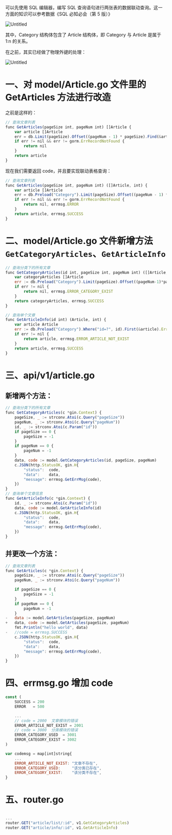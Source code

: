 可以先使用 SQL 编辑器，编写 SQL 查询语句进行两张表的数据联动查询。这一方面的知识可以参考数据《SQL 必知必会（第 5 版）》

![Untitled](https://s3-us-west-2.amazonaws.com/secure.notion-static.com/e731b3fa-8734-47c3-83cf-7c7475474bd7/Untitled.png)

其中，Category 结构体包含了 Article 结构体，即 Category 与 Article 是属于 1:n 的关系。

在之前，其实已经做了物理外键的处理：

![Untitled](https://s3-us-west-2.amazonaws.com/secure.notion-static.com/0b9985ad-e364-41cc-92c0-5ee10a3a4def/Untitled.png)

# 一、对 model/Article.go 文件里的 GetArticles 方法进行改造

之前是这样的：

```js
// 查询文章列表
func GetArticles(pageSize int, pageNum int) []Article {
	var article []Article
	err = db.Limit(pageSize).Offset((pageNum - 1) * pageSize).Find(&article).Error
	if err != nil && err != gorm.ErrRecordNotFound {
		return nil
	}
	return article
}
```

现在我们需要返回 code，并且要实现联动表格查询：

```js
// 查询文章列表
func GetArticles(pageSize int, pageNum int) ([]Article, int) {
	var article []Article
	err = db.Preload("Category").Limit(pageSize).Offset((pageNum - 1) * pageSize).Find(&article).Error
	if err != nil && err != gorm.ErrRecordNotFound {
		return nil, errmsg.ERROR
	}
	return article, errmsg.SUCCESS
}
```

# 二、model/Article.go 文件新增方法`GetCategoryArticles`、`GetArticleInfo`

```js
// 查询分类下的所有文章
func GetCategoryArticles(id int, pageSize int, pageNum int) ([]Article, int) {
	var categoryArticles []Article
	err := db.Preload("Category").Limit(pageSize).Offset((pageNum-1)*pageSize).Where("category_id=?", id).Find(&categoryArticles).Error
	if err != nil {
		return nil, errmsg.ERROR_CATEGORY_EXIST
	}
	return categoryArticles, errmsg.SUCCESS
}

// 查询单个文章
func GetArticleInfo(id int) (Article, int) {
	var article Article
	err := db.Preload("Category").Where("id=?", id).First(&article).Error
	if err != nil {
		return article, errmsg.ERROR_ARTICLE_NOT_EXIST
	}
	return article, errmsg.SUCCESS
}
```

# 三、api/v1/article.go

## 新增两个方法：

```js
// 查询分类下的所有文章
func GetCategoryArticles(c *gin.Context) {
	pageSize, _ := strconv.Atoi(c.Query("pageSize"))
	pageNum, _ := strconv.Atoi(c.Query("pageNum"))
	id, _ := strconv.Atoi(c.Param("id"))
	if pageSize == 0 {
		pageSize = -1
	}
	if pageNum == 0 {
		pageNum = -1
	}
	data, code := model.GetCategoryArticles(id, pageSize, pageNum)
	c.JSON(http.StatusOK, gin.H{
		"status":  code,
		"data":    data,
		"message": errmsg.GetErrMsg(code),
	})
}
// 查询单个文章信息
func GetArticleInfo(c *gin.Context) {
	id, _ := strconv.Atoi(c.Param("id"))
	data, code := model.GetArticleInfo(id)
	c.JSON(http.StatusOK, gin.H{
		"status":  code,
		"data":    data,
		"message": errmsg.GetErrMsg(code),
	})
}
```

## 并更改一个方法：

```js
// 查询文章列表
func GetArticles(c *gin.Context) {
	pageSize, _ := strconv.Atoi(c.Query("pageSize"))
	pageNum, _ := strconv.Atoi(c.Query("pageNum"))

	if pageSize == 0 {
		pageSize = -1
	}
	if pageNum == 0 {
		pageNum = -1
	}
-	data := model.GetArticles(pageSize, pageNum)
+	data, code := model.GetArticles(pageSize, pageNum)
	fmt.Println("hello world", data)
-	//code = errmsg.SUCCESS
	c.JSON(http.StatusOK, gin.H{
		"status":  code,
		"data":    data,
		"message": errmsg.GetErrMsg(code),
	})
}
```

# 四、errmsg.go 增加 code

```js
const (
	SUCCESS = 200
	ERROR   = 500

	...
	// code = 2000  文章模块的错误
	ERROR_ARTICLE_NOT_EXIST = 2001
	// code = 3000  分类模块的错误
	ERROR_CATEGORY_USED  = 3001
	ERROR_CATEGORY_EXIST = 3002
)

var codemsg = map[int]string{
	...
	ERROR_ARTICLE_NOT_EXIST: "文章不存在",
	ERROR_CATEGORY_USED:     "该分类已存在",
	ERROR_CATEGORY_EXIST:    "该分类不存在",
}
```

# 五、router.go

```js

...
router.GET("article/list/:id", v1.GetCategoryArticles)
router.GET("article/info/:id", v1.GetArticleInfo)
```

